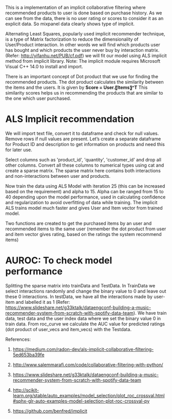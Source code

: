 This is a implementation of an implicit collaborative filtering where recommended products to user is done based on purchase history. As we can see from the data, there is no user rating or scores to consider it as an explicit data. So mixpanel data clearly shows type of implicit. 

Alternating Least Squares, popularly used implicit recommender technique, is a type of Matrix factorization to reduce the dimensionality of User/Product interaction. In other words we will find which products user has bought and which products the user never buy by interaction matrix. (Refer: http://yifanhu.net/PUB/cf.pdf)  we will fit our model using ALS implicit method from implicit library. Note: The implicit module requires Microsoft Visual C++ 14.0 to install and import.

There is an important concept of Dot product that we use for finding the recommended products. The dot product calculates the similarity between the items and the users. It is given by
                             **Score = User.〖Items〗^T**
This similarity scores helps us in recommending the products that are similar to the one which user purchased. 

# ALS Implicit recommendation  
We will import text file, convert it to dataframe and check for null values. Remove rows if null values are present. Let’s create a separate dataframe for Product ID and description to get information on products and need this for later use. 

Select columns such as 'product_id', 'quantity', 'customer_id' and drop all other columns. Convert all these columns to numerical types using cat and create a sparse matrix. The sparse matrix here contains both interactions and non-interactions between user and products.

Now train the data using ALS Model with iteration 25 (this can be increased based on the requirement) and alpha to 15. Alpha can be ranged from 15 to 40 depending upon the model performance, used in calculating confidence and regularization to avoid overfitting of data while training. The implicit ALS trains model much faster and gives User and Item vector from trained model. 

Two functions are created to get the purchased items by an user and recommended items to the same user (remember the dot product from user and item vector gives rating, based on the ratings the system recommend items) 

# AUROC: To check model performance

Splitting the sparse matrix into trainData and TestData. In TrainData we select interactions randomly and change the binary value to 0 and leave out these 0 interactions. In testData, we have all the interactions made by user-item and labelled it as 1 (Refer: https://www.slideshare.net/g33ktalk/dataengconf-building-a-music-recommender-system-from-scratch-with-spotify-data-team). We have train data, test data and the user index data where we set the binary value 0 in train data. From roc_curve we calculate the AUC value for predicted ratings (dot product of user_vecs and item_vecs) with the Testdata. 


References:
1) https://medium.com/radon-dev/als-implicit-collaborative-filtering-5ed653ba39fe

2) http://www.salemmarafi.com/code/collaborative-filtering-with-python/

3) https://www.slideshare.net/g33ktalk/dataengconf-building-a-music-recommender-system-from-scratch-with-spotify-data-team

4) http://scikit-learn.org/stable/auto_examples/model_selection/plot_roc_crossval.html#sphx-glr-auto-examples-model-selection-plot-roc-crossval-py

5) https://github.com/benfred/implicit
